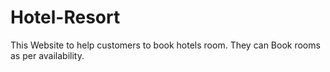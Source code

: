# Hotel-Resort
This Website to help customers to book hotels room. They can Book rooms as per availability.
